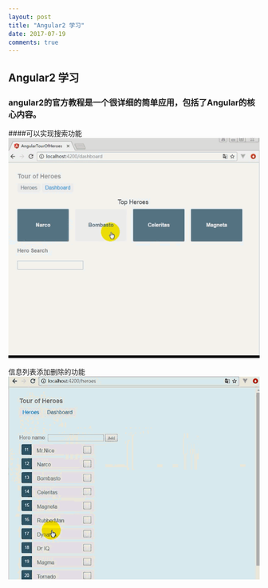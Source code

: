 ```yaml
---
layout: post
title: "Angular2 学习"
date: 2017-07-19 
comments: true
---
```


## Angular2 学习  
### angular2的官方教程是一个很详细的简单应用，包括了Angular的核心内容。  
  


  ####可以实现搜索功能
![Alt text](../images/he2.gif)  

信息列表添加删除的功能  
![Alt text](../images/he3.gif) 